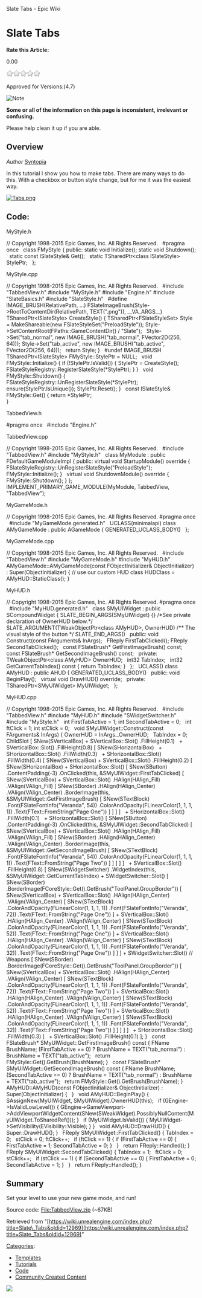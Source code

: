 Slate Tabs - Epic Wiki                    

Slate Tabs
==========

**Rate this Article:**

0.00

![](/extensions/VoteNY/images/star_off.gif)![](/extensions/VoteNY/images/star_off.gif)![](/extensions/VoteNY/images/star_off.gif)![](/extensions/VoteNY/images/star_off.gif)![](/extensions/VoteNY/images/star_off.gif)

Approved for Versions:(4.7)

![Note](https://d26ilriwvtzlb.cloudfront.net/a/a5/Icon_template_note1.png)

**Some or all of the information on this page is inconsistent, irrelevant or confusing.**

Please help clean it up if you are able.

Overview
--------

_Author_ [Syntopia](https://forums.unrealengine.com/member.php?31661-Syntopia)

In this tutorial I show you how to make tabs. There are many ways to do this. With a checkbox or button style change, but for me it was the easiest way.

[![Tabs.png](https://d26ilriwvtzlb.cloudfront.net/3/3c/Tabs.png)](/File:Tabs.png)

Code:
-----

MyStyle.h

// Copyright 1998-2015 Epic Games, Inc. All Rights Reserved.
 
#pragma once
 
class FMyStyle 
{
public:
	static void Initialize();
	static void Shutdown();
 
	static const ISlateStyle& Get();
 
	static TSharedPtr<class ISlateStyle\> StylePtr;
 
};

MyStyle.cpp

// Copyright 1998-2015 Epic Games, Inc. All Rights Reserved.
 
#include "TabbedView.h"
#include "MyStyle.h"
#include "Engine.h"
#include "SlateBasics.h"
#include "SlateStyle.h"
 
#define IMAGE\_BRUSH(RelativePath, ...)	FSlateImageBrush(Style->RootToContentDir(RelativePath, TEXT(".png")), \_\_VA\_ARGS\_\_)
 
TSharedPtr<ISlateStyle\> CreateStyle()
{
	TSharedPtr<FSlateStyleSet\> Style \= MakeShareable(new FSlateStyleSet("PreloadStyle"));
	Style\-\>SetContentRoot(FPaths::GameContentDir() / "Slate");
 
	Style\-\>Set("tab\_normal", new IMAGE\_BRUSH("tab\_normal", FVector2D(256, 64)));
	Style\-\>Set("tab\_active", new IMAGE\_BRUSH("tab\_active", FVector2D(256, 64)));
 
	return Style;
}
 
#undef IMAGE\_BRUSH
 
 
TSharedPtr<ISlateStyle\> FMyStyle::StylePtr \= NULL;
 
void FMyStyle::Initialize()
{
	if (!StylePtr.IsValid())
	{
		StylePtr \= CreateStyle();
		FSlateStyleRegistry::RegisterSlateStyle(\*StylePtr);
	}
}
 
void FMyStyle::Shutdown()
{
	FSlateStyleRegistry::UnRegisterSlateStyle(\*StylePtr);
	ensure(StylePtr.IsUnique());
	StylePtr.Reset();
}
 
const ISlateStyle& FMyStyle::Get()
{
	return \*StylePtr;	
}

TabbedView.h

#pragma once
 
#include "Engine.h"

TabbedView.cpp

// Copyright 1998-2015 Epic Games, Inc. All Rights Reserved.
 
#include "TabbedView.h"
#include "MyStyle.h"
 
class MyModule : public FDefaultGameModuleImpl
{
public:
	virtual void StartupModule() override
	{
		FSlateStyleRegistry::UnRegisterSlateStyle("PreloadStyle");
		FMyStyle::Initialize();
	}
 
	virtual void ShutdownModule() override
	{
		FMyStyle::Shutdown();
	}
};
 
IMPLEMENT\_PRIMARY\_GAME\_MODULE(MyModule, TabbedView, "TabbedView");

MyGameMode.h

// Copyright 1998-2015 Epic Games, Inc. All Rights Reserved.
#pragma once
 
#include "MyGameMode.generated.h"
 
UCLASS(minimalapi)
class AMyGameMode : public AGameMode
{
	GENERATED\_UCLASS\_BODY()
 
};

MyGameMode.cpp

// Copyright 1998-2015 Epic Games, Inc. All Rights Reserved.
 
#include "TabbedView.h"
#include "MyGameMode.h"
#include "MyHUD.h"
 
 
AMyGameMode::AMyGameMode(const FObjectInitializer& ObjectInitializer)
	: Super(ObjectInitializer)
{
	// use our custom HUD class
	HUDClass \= AMyHUD::StaticClass();
}

MyHUD.h

// Copyright 1998-2015 Epic Games, Inc. All Rights Reserved.
#pragma once 
 
#include "MyHUD.generated.h"
 
class SMyUIWidget : public SCompoundWidget
{
	SLATE\_BEGIN\_ARGS(SMyUIWidget)
	{}
    /\*See private declaration of OwnerHUD below.\*/
	SLATE\_ARGUMENT(TWeakObjectPtr<class AMyHUD\>, OwnerHUD)
	/\*\* The visual style of the button \*/
	SLATE\_END\_ARGS()
 
public:
	void Construct(const FArguments& InArgs);
 
	FReply FirstTabClicked();
	FReply SecondTabClicked();
 
	const FSlateBrush\* GetFirstImageBrush() const;
	const FSlateBrush\* GetSecondImageBrush() const;
 
private:
	TWeakObjectPtr<class AMyHUD\> OwnerHUD;
 
	int32 TabIndex;
 
	int32 GetCurrentTabIndex() const
	{
		return TabIndex;
	}
 
};
 
UCLASS()
class AMyHUD : public AHUD
{
	GENERATED\_UCLASS\_BODY()
 
public:
	void BeginPlay();
 
	virtual void DrawHUD() override;
 
private:
	TSharedPtr<SMyUIWidget\> MyUIWidget;
 
};

MyHUD.cpp

// Copyright 1998-2015 Epic Games, Inc. All Rights Reserved.
 
#include "TabbedView.h"
#include "MyHUD.h"
#include "SWidgetSwitcher.h"
#include "MyStyle.h"
 
int FirstTabActive  \= 1;
int SecondTabActive \= 0;
 
int ftClick \= 1;
int stClick \= 0;
 
void SMyUIWidget::Construct(const FArguments& InArgs)
{
	OwnerHUD \= InArgs.\_OwnerHUD;
 
	TabIndex \= 0;
 
	ChildSlot
		\[
			SNew(SVerticalBox) 
			+ SVerticalBox::Slot()
			.FillHeight(0.1)
 
			+ SVerticalBox::Slot()
			.FillHeight(0.8)
			\[
				SNew(SHorizontalBox)
 
				+ SHorizontalBox::Slot()
				.FillWidth(0.3)
 
				+ SHorizontalBox::Slot()
				.FillWidth(0.4)
				\[
					SNew(SVerticalBox)
					+ SVerticalBox::Slot()
					.FillHeight(0.2)
					\[
						SNew(SHorizontalBox)
						+ SHorizontalBox::Slot()
						\[
							SNew(SButton)
							.ContentPadding(\-3)
							.OnClicked(this, &SMyUIWidget::FirstTabClicked)
							\[
								SNew(SVerticalBox)
								+ SVerticalBox::Slot()
								.HAlign(HAlign\_Fill)
								.VAlign(VAlign\_Fill)
								\[
									SNew(SBorder)
									.HAlign(HAlign\_Center)
									.VAlign(VAlign\_Center)
									.BorderImage(this, &SMyUIWidget::GetFirstImageBrush)
									\[
										SNew(STextBlock)
										.Font(FSlateFontInfo("Veranda", 54))
										.ColorAndOpacity(FLinearColor(1, 1, 1, 1))
										.Text(FText::FromString("Page One"))
									\]
								\]
							\]
						\]
 
						+ SHorizontalBox::Slot()
						.FillWidth(0.1)
 
						+ SHorizontalBox::Slot()
						\[
							SNew(SButton)
							.ContentPadding(\-3)
							.OnClicked(this, &SMyUIWidget::SecondTabClicked)
							\[
								SNew(SVerticalBox)
								+ SVerticalBox::Slot()
								.HAlign(HAlign\_Fill)
								.VAlign(VAlign\_Fill)
								\[
									SNew(SBorder)
									.HAlign(HAlign\_Center)
									.VAlign(VAlign\_Center)
									.BorderImage(this, &SMyUIWidget::GetSecondImageBrush)
									\[
										SNew(STextBlock)
										.Font(FSlateFontInfo("Veranda", 54))
										.ColorAndOpacity(FLinearColor(1, 1, 1, 1))
										.Text(FText::FromString("Page Two"))
									\]
								\]
							\]
						\]
					\]
 
					+ SVerticalBox::Slot()
					.FillHeight(0.8)
					\[
						SNew(SWidgetSwitcher)
						.WidgetIndex(this, &SMyUIWidget::GetCurrentTabIndex)
						+ SWidgetSwitcher::Slot() 
						\[
							SNew(SBorder)
							.BorderImage(FCoreStyle::Get().GetBrush("ToolPanel.GroupBorder"))
							\[
								SNew(SVerticalBox)
								+ SVerticalBox::Slot()
								.HAlign(HAlign\_Center)
								.VAlign(VAlign\_Center)
								\[
									SNew(STextBlock)
									.ColorAndOpacity(FLinearColor(1, 1, 1, 1))
									.Font(FSlateFontInfo("Veranda", 72))
									.Text(FText::FromString("Page One"))
								\]
								+ SVerticalBox::Slot()
									.HAlign(HAlign\_Center)
									.VAlign(VAlign\_Center)
									\[
										SNew(STextBlock)
										.ColorAndOpacity(FLinearColor(1, 1, 1, 1))
										.Font(FSlateFontInfo("Veranda", 52))
										.Text(FText::FromString("Page One"))
									\]
								+ SVerticalBox::Slot()
								.HAlign(HAlign\_Center)
								.VAlign(VAlign\_Center)
								\[
									SNew(STextBlock)
									.ColorAndOpacity(FLinearColor(1, 1, 1, 1))
									.Font(FSlateFontInfo("Veranda", 32))
									.Text(FText::FromString("Page One"))
								\]
							\]
						\]
						+ SWidgetSwitcher::Slot() // Weapons
							\[
								SNew(SBorder)
								.BorderImage(FCoreStyle::Get().GetBrush("ToolPanel.GroupBorder"))
								\[
									SNew(SVerticalBox)
									+ SVerticalBox::Slot()
									.HAlign(HAlign\_Center)
									.VAlign(VAlign\_Center)
									\[
										SNew(STextBlock)
										.ColorAndOpacity(FLinearColor(1, 1, 1, 1))
										.Font(FSlateFontInfo("Veranda", 72))
										.Text(FText::FromString("Page Two"))
									\]
									+ SVerticalBox::Slot()
									.HAlign(HAlign\_Center)
									.VAlign(VAlign\_Center)
									\[
										SNew(STextBlock)
										.ColorAndOpacity(FLinearColor(1, 1, 1, 1))
										.Font(FSlateFontInfo("Veranda", 52))
										.Text(FText::FromString("Page Two"))
									\]
									+ SVerticalBox::Slot()
									.HAlign(HAlign\_Center)
									.VAlign(VAlign\_Center)
									\[
										SNew(STextBlock)
										.ColorAndOpacity(FLinearColor(1, 1, 1, 1))
										.Font(FSlateFontInfo("Veranda", 32))
										.Text(FText::FromString("Page Two"))
									\]
								\]
							\]
					\]
				\]
 
				+ SHorizontalBox::Slot()
				.FillWidth(0.3)
			\]
 
			+ SVerticalBox::Slot()
			.FillHeight(0.1)
		\];
}
 
const FSlateBrush\* SMyUIWidget::GetFirstImageBrush() const
{
	FName BrushName;
	(FirstTabActive \== 0) ? BrushName \= TEXT("tab\_normal") : BrushName \= TEXT("tab\_active");
 
	return FMyStyle::Get().GetBrush(BrushName);
}
 
const FSlateBrush\* SMyUIWidget::GetSecondImageBrush() const
{
	FName BrushName;
	(SecondTabActive \== 0) ? BrushName \= TEXT("tab\_normal") : BrushName \= TEXT("tab\_active");
 
	return FMyStyle::Get().GetBrush(BrushName);
}
 
AMyHUD::AMyHUD(const FObjectInitializer& ObjectInitializer)
	: Super(ObjectInitializer)
{
 
}
 
void AMyHUD::BeginPlay()
{
	SAssignNew(MyUIWidget, SMyUIWidget).OwnerHUD(this);
 
	if (GEngine\-\>IsValidLowLevel())
	{
		GEngine\-\>GameViewport\-\>AddViewportWidgetContent(SNew(SWeakWidget).PossiblyNullContent(MyUIWidget.ToSharedRef()));
	}
 
	if (MyUIWidget.IsValid())
	{
		MyUIWidget\-\>SetVisibility(EVisibility::Visible);
	}
}
 
void AMyHUD::DrawHUD()
{
	Super::DrawHUD();
}
 
FReply SMyUIWidget::FirstTabClicked()
{
	TabIndex \= 0;
 
	stClick \= 0;
	ftClick++;
 
	if (ftClick \== 1)
	{
		if (FirstTabActive \== 0)
		{
			FirstTabActive \= 1;
			SecondTabActive \= 0;
		}
 
	}
 
	return FReply::Handled();
}
 
FReply SMyUIWidget::SecondTabClicked()
{
	TabIndex \= 1;
 
	ftClick \= 0;
	stClick++;
 
	if (stClick \== 1)
	{
		if (SecondTabActive \== 0)
		{
			FirstTabActive \= 0;
			SecondTabActive \= 1;
		}
 
	}
 
	return FReply::Handled();
}

Summary
-------

Set your level to use your new game mode, and run!

Source code: [File:TabbedView.zip](/File:TabbedView.zip "File:TabbedView.zip") (~67KB)

Retrieved from "[https://wiki.unrealengine.com/index.php?title=Slate\_Tabs&oldid=12969](https://wiki.unrealengine.com/index.php?title=Slate_Tabs&oldid=12969)"

[Categories](/Special:Categories "Special:Categories"):

*   [Templates](/Category:Templates "Category:Templates")
*   [Tutorials](/Category:Tutorials "Category:Tutorials")
*   [Code](/Category:Code "Category:Code")
*   [Community Created Content](/Category:Community_Created_Content "Category:Community Created Content")

  ![](https://tracking.unrealengine.com/track.png)